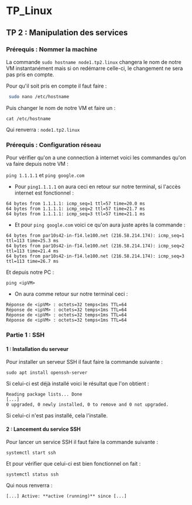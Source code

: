 # TP_Linux

## TP 2 : Manipulation des services

### Prérequis : Nommer la machine 


La commande `` sudo hostname node1.tp2.linux `` changera le nom de notre VM instantanément mais si on redémarre celle-ci, le changement ne sera pas pris en compte. 

Pour qu'il soit pris en compte il faut faire : 
```bash  
 sudo nano /etc/hostname  
```
Puis changer le nom de notre VM et faire un : 
```
cat /etc/hostname
```
Qui renverra : ``node1.tp2.linux``

### Prérequis : Configuration réseau 


Pour vérifier qu'on a une connection à internet voici les commandes qu'on va faire depuis notre VM : 

``ping 1.1.1.1`` et ``ping google.com`` 

- Pour ``ping1.1.1.1`` on aura ceci en retour sur notre terminal, si l'accès internet est fonctionnel : 

```
64 bytes from 1.1.1.1: icmp_seq=1 ttl=57 time=20.0 ms
64 bytes from 1.1.1.1: icmp_seq=2 ttl=57 time=21.7 ms
64 bytes from 1.1.1.1: icmp_seq=3 ttl=57 time=21.1 ms
```

- Et pour ``ping google.com`` voici ce qu'on aura juste après la commande :

```
64 bytes from par10s42-in-f14.le100.net (216.58.214.174): icmp_seq=1 ttl=113 time=25.3 ms
64 bytes from par10s42-in-f14.le100.net (216.58.214.174): icmp_seq=2 ttl=113 time=21.4 ms 
64 bytes from par10s42-in-f14.le100.net (216.58.214.174): icmp_seq=3 ttl=113 time=26.7 ms  
```

Et depuis notre PC : 

``ping <ipVM>``

- On aura comme retour sur notre terminal ceci : 

```
Réponse de <ipVM> : octets=32 temps<1ms TTL=64
Réponse de <ipVM> : octets=32 temps<1ms TTL=64
Réponse de <ipVM> : octets=32 temps<1ms TTL=64
Réponse de <ipVM> : octets=32 temps<1ms TTL=64
```

### Partie 1 : SSH

#### 1 : Installation du serveur 

Pour installer un serveur SSH il faut faire la commande suivante : 

```
sudo apt install openssh-server
```
Si celui-ci est déjà installé voici le résultat que l'on obtient : 
```
Reading package lists... Done 
[...]
0 upgraded, 0 newly installed, 0 to remove and 0 not upgraded.
```
Si celui-ci n'est pas installé, cela l'installe. 

#### 2 : Lancement du service SSH

Pour lancer un service SSH il faut faire la commande suivante : 

``systemctl start ssh`` 

Et pour vérifier que celui-ci est bien fonctionnel on fait : 

``systemctl status ssh``

Qui nous renverra : 

```
[...] Active: **active (running)** since [...]
```